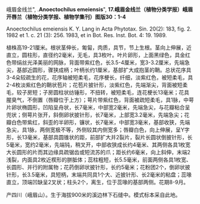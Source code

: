 峨眉金线兰",
.**Anoectochilus emeiensis**",
**17.峨眉金线兰（植物分类学报）峨眉开唇兰（植物分类学报、植物学集刊）图版30：1-4**

Anoectochilus emeiensis K. Y. Lang in Acta Phytotax. Sin. 20(2): 183, fig. 2. 1982 et 1. c. 21 (3): 256. 1983, et in Bot. Res. Inst. Bot. 4: 19. 1989.

植株高19-21厘米。根状茎伸长，匍匐，肉质，具节，节上生根。茎向上伸展，近直立，圆柱形，直径约2毫米，无毛，具3枚叶。叶片卵形，上面黑绿色，具金红色带绢丝光泽美丽的网脉，背面带紫红色，长3.5-4厘米，宽3-3.2厘米，先端急尖，基部近圆形，骤狭成柄；叶柄长约1厘米，基部扩大成抱茎的鞘。总状花序具3-4朵较疏生的花，花序轴被短柔毛，花序梗长，纤细，淡紫红色，被短柔毛，具2-4枚淡紫红色的鞘状苞片；花苞片披针形，淡紫红色，先端渐尖，背面被短柔毛，较子房短；子房圆柱状纺锤形，不扭转，被短柔毛，连花梗长13毫米；花具腥臭气，不倒置（唇瓣位于上方）；萼片带紫红色，背面被疏短柔毛，具1脉，中萼片卵状椭圆形，凹陷呈舟状，长7毫米，中部宽2毫米，先端急尖，与花瓣粘合呈兜状；侧萼片张开，斜倒卵状披针形，长7毫米，上部宽3.2毫米，先端急尖；花瓣白色带紫红，斜歪的半卵形，镰状，长7毫米，中部宽3毫米，基部收狭，先端急尖，具1脉，两侧宽极不等，外侧较其内侧宽多；唇瓣白色，向上伸展，呈Y字形，长13毫米，基部具圆锥状的距，前部扩大并2裂片，裂片长圆状倒披针形，长5毫米，宽约2毫米，先端钝，稍叉开，中部收狭成长约4毫米、其两侧各具1枚宽大长圆形的片而其边缘具疏锯齿或短流苏的爪；距长约6毫米，向上斜伸，末端2浅裂，内面具2枚近楔形的胼胝体；蕊柱粗短，长5.5毫米，前面两侧各具1枚宽、长圆形、并行的附属物；花药倒卵状披针形，长约5毫米；花粉团2个，倒卵状披针形，长3.5毫米，具短柄，末端共同具1个大、近披针形、长2毫米的粘盘；蕊喙直立，顶端凹缺呈2叉状；柱头2个，离生，位于蕊喙的基部两侧。花期8-9月。

产四川（峨眉山）。生于海拔900米的溪边林下石缝中。模式标本采自此地。
